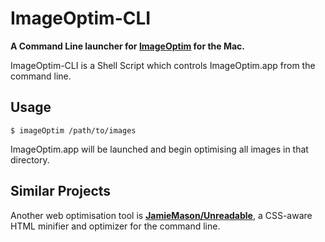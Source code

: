 ImageOptim-CLI
==============

**A Command Line launcher for [ImageOptim](http://imageoptim.com/) for the Mac.**

ImageOptim-CLI is a Shell Script which controls ImageOptim.app from the command line.

## Usage

    $ imageOptim /path/to/images

ImageOptim.app will be launched and begin optimising all images in that directory.

## Similar Projects

Another web optimisation tool is **[JamieMason/Unreadable](https://github.com/JamieMason/Unreadable)**, a CSS-aware HTML minifier and optimizer for the command line.
